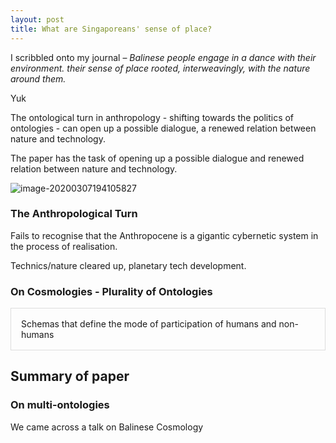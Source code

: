 ```yaml
---
layout: post
title: What are Singaporeans' sense of place? 	
---
```




I scribbled onto my journal – *Balinese people engage in a dance with their environment. their sense of place rooted, interweavingly, with the nature around them.*



Yuk 

The ontological turn in anthropology - shifting towards the politics of ontologies - can open up a possible dialogue, a renewed relation between nature and technology. 

The paper has the task of opening up a possible dialogue and renewed relation between nature and technology. 

![image-20200307194105827](C:\Users\Vanessa\AppData\Roaming\Typora\typora-user-images\image-20200307194105827.png)



### The Anthropological Turn

Fails to recognise that the Anthropocene is a gigantic cybernetic system in the process of realisation. 

Technics/nature cleared up, planetary tech development. 



### On Cosmologies - Plurality of Ontologies 

<p style="padding: 1rem; border: 1px solid #ddd;">
Schemas that define the mode of participation of humans and non-humans




## Summary of paper









### On multi-ontologies

We came across a talk on Balinese Cosmology 
